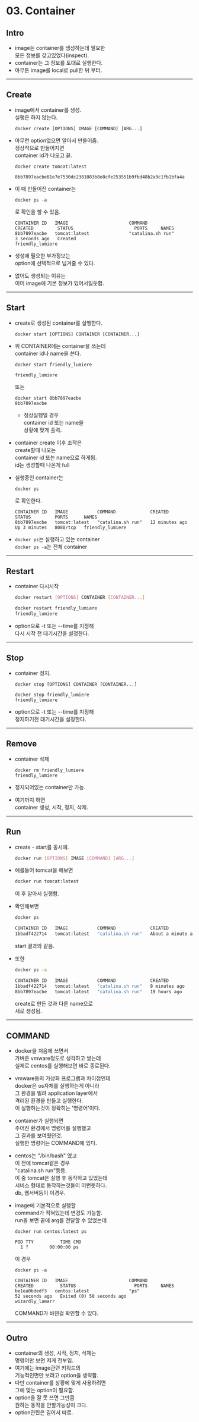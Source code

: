 # 03. Container

## Intro

* image는 container를 생성하는데 필요한\
  모든 정보를 갖고있었다(inspect).
* container는 그 정보를 토대로 실행한다.
* 아무튼 image를 local로 pull한 뒤 부터.

***

## Create

*   image에서 container를 생성.\
    실행은 하지 않는다.

    ```
    docker create [OPTIONS] IMAGE [COMMAND] [ARG...]
    ```
*   아무런 option없으면 알아서 만들어줌.\
    정상적으로 만들어지면\
    container id가 나오고 끝.

    ```docker
    docker create tomcat:latest  

    8bb7897eacbe81e7e7530dc2381083b8e8cfe253551b9fbd48b2a9c1fb1bfa4a
    ```
*   이 때 만들어진 container는

    ```docker
    docker ps -a
    ```

    로 확인을 할 수 있음.

    ```docker
    CONTAINER ID   IMAGE                       COMMAND                  CREATED         STATUS                       PORTS     NAMES
    8bb7897eacbe   tomcat:latest               "catalina.sh run"        3 seconds ago   Created                                friendly_lumiere
    ```
* 생성에 필요한 부가정보는\
  option에 선택적으로 넘겨줄 수 있다.
* 없어도 생성되는 이유는\
  이미 image에 기본 정보가 있어서일듯함.

***

## Start

*   create로 생성된 container를 실행한다.

    ```docker
    docker start [OPTIONS] CONTAINER [CONTAINER...]
    ```
*   위 CONTAINER에는 container을 쓰는데\
    container id나 name을 쓴다.

    ```docker
    docker start friendly_lumiere                                  

    friendly_lumiere
    ```

    또는

    ```docker
    docker start 8bb7897eacbe
    8bb7897eacbe
    ```

    * 정상실행일 경우\
      container id 또는 name을\
      상황에 맞게 출력.
* container create 이후 조작은\
  create할때 나오는\
  container id 또는 name으로 하게됨.\
  id는 생성할때 나온게 full
*   실행중인 container는

    ```docker
    docker ps
    ```

    로 확인한다.

    ```docker
    CONTAINER ID   IMAGE           COMMAND             CREATED          STATUS         PORTS      NAMES
    8bb7897eacbe   tomcat:latest   "catalina.sh run"   12 minutes ago   Up 3 minutes   8080/tcp   friendly_lumiere
    ```
* `docker ps`는 실행하고 있는 container\
  `docker ps -a`는 전체 container

***

## Restart

*   container 다시시작

    ```bash
    docker restart [OPTIONS] CONTAINER [CONTAINER...]
    ```

    ```bash
    docker restart friendly_lumiere
    friendly_lumiere
    ```
* option으로 -t 또는 --time를 지정해\
  다시 시작 전 대기시간을 설정한다.

***

## Stop

*   container 정지.

    ```docker
    docker stop [OPTIONS] CONTAINER [CONTAINER...]
    ```

    ```docker
    docker stop friendly_lumiere  
    friendly_lumiere
    ```
* option으로 -t 또는 --time를 지정해\
  정지하기전 대기시간을 설정한다.

***

## Remove

*   container 삭제

    ```docker
    docker rm friendly_lumiere
    friendly_lumiere
    ```
* 정지되어있는 container만 가능.
* 여기까지 하면\
  container 생성, 시작, 정지, 삭제.

***

## Run

*   create - start를 동시에.

    ```bash
    docker run [OPTIONS] IMAGE [COMMAND] [ARG...]
    ```
*   예를들어 tomcat을 해보면

    ```bash
    docker run tomcat:latest
    ```

    이 후 알아서 실행함.
*   확인해보면

    ```bash
    docker ps

    CONTAINER ID   IMAGE           COMMAND             CREATED              STATUS              PORTS      NAMES
    1bbadf422714   tomcat:latest   "catalina.sh run"   About a minute ago   Up About a minute   8080/tcp   gallant_yonath
    ```

    start 결과와 같음.
*   또한

    ```bash
    docker ps -a

    CONTAINER ID   IMAGE           COMMAND             CREATED         STATUS                      PORTS      NAMES
    1bbadf422714   tomcat:latest   "catalina.sh run"   8 minutes ago   Up 8 minutes                8080/tcp   gallant_yonath
    8bb7897eacbe   tomcat:latest   "catalina.sh run"   19 hours ago    Exited (143) 18 hours ago              friendly_lumiere
    ```

    create로 만든 것과 다른 name으로\
    새로 생성됨.

***

## COMMAND

* docker을 처음에 쓰면서\
  가벼운 vmware정도로 생각하고 썼는데\
  실제로 centos를 실행해보면 바로 종료된다.
* vmware등의 가상화 프로그램과 차이점인데\
  docker은 os자체를 실행하는게 아니라\
  그 환경을 빌려 application layer에서\
  격리된 환경을 만들고 실행한다.\
  이 실행하는것이 정확히는 '명령어'이다.
* container가 실행되면\
  주어진 환경에서 명령어를 실행했고\
  그 결과를 보여줬던것.\
  실행한 명령어는 COMMAND에 있다.
* centos는 "/bin/bash" 였고\
  이 전에 tomcat같은 경우\
  "catalina.sh run"등등.\
  이 중 tomcat은 실행 후 동작하고 있었는데\
  서비스 형태로 동작하는것들이 이런듯하다.\
  db, 웹서버등이 이경우.
*   image에 기본적으로 실행할\
    command가 적혀있는데 변경도 가능함.\
    run을 보면 끝에 arg를 전달할 수 있었는데

    ```docker
    docker run centos:latest ps

    PID TTY          TIME CMD
      1 ?        00:00:00 ps
    ```

    이 경우

    ```docker
    docker ps -a

    CONTAINER ID   IMAGE                       COMMAND                  CREATED          STATUS                      PORTS     NAMES
    be1ea0bdedf3   centos:latest               "ps"                     52 seconds ago   Exited (0) 50 seconds ago             wizardly_lamarr
    ```

    COMMAND가 바꿘걸 확인할 수 있다.

***

## Outro

* container의 생성, 시작, 정지, 삭제는\
  명령어만 보면 저게 전부임.
* 여기에는 image관련 키워드의\
  기능적인면만 보려고 option을 생략함.
* 다만 container를 상황에 맞게 사용하려면\
  그에 맞는 option이 필요함.
* option을 잘 못 쓰면 그만큼\
  원하는 동작을 안할가능성이 크다.
* option관련은 길어서 따로.
